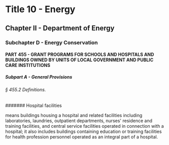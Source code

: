 
# Title 10 - Energy
## Chapter II - Department of Energy
### Subchapter D - Energy Conservation
#### PART 455 - GRANT PROGRAMS FOR SCHOOLS AND HOSPITALS AND BUILDINGS OWNED BY UNITS OF LOCAL GOVERNMENT AND PUBLIC CARE INSTITUTIONS
##### Subpart A - General Provisions
###### § 455.2 Definitions.
####### Hospital facilities

means buildings housing a hospital and related facilities including laboratories, laundries, outpatient departments, nurses' residence and training facilities, and central service facilities operated in connection with a hospital; it also includes buildings containing education or training facilities for health profession personnel operated as an integral part of a hospital.
